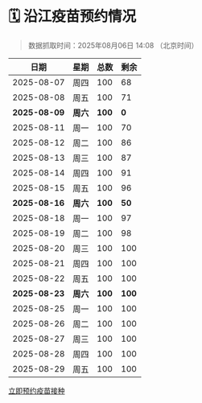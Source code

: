 # 🗓️ 沿江疫苗预约情况

> 数据抓取时间：2025年08月06日 14:08 （北京时间）

| 日期 | 星期 | 总数 | 剩余 |
|------|------|------|------|
| 2025-08-07 | 周四 | 100 | 68 |
| 2025-08-08 | 周五 | 100 | 71 |
| **2025-08-09** | **周六** | **100** | **0** |
| 2025-08-11 | 周一 | 100 | 70 |
| 2025-08-12 | 周二 | 100 | 86 |
| 2025-08-13 | 周三 | 100 | 87 |
| 2025-08-14 | 周四 | 100 | 91 |
| 2025-08-15 | 周五 | 100 | 96 |
| **2025-08-16** | **周六** | **100** | **50** |
| 2025-08-18 | 周一 | 100 | 97 |
| 2025-08-19 | 周二 | 100 | 98 |
| 2025-08-20 | 周三 | 100 | 100 |
| 2025-08-21 | 周四 | 100 | 100 |
| 2025-08-22 | 周五 | 100 | 100 |
| **2025-08-23** | **周六** | **100** | **100** |
| 2025-08-25 | 周一 | 100 | 100 |
| 2025-08-26 | 周二 | 100 | 100 |
| 2025-08-27 | 周三 | 100 | 100 |
| 2025-08-28 | 周四 | 100 | 100 |
| 2025-08-29 | 周五 | 100 | 100 |


<div class="button-container">
<a class="btn" href="http://yfzweb.ishequ.net/#/login" target="_blank">立即预约疫苗接种</a>
</div>
